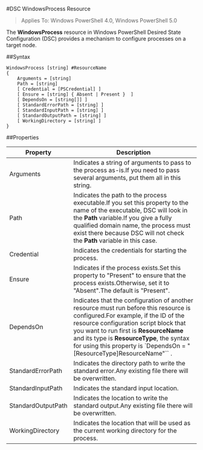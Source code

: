 #DSC WindowsProcess Resource

> Applies To: Windows PowerShell 4.0, Windows PowerShell 5.0

The **WindowsProcess** resource in Windows PowerShell Desired State Configuration (DSC) provides a mechanism to configure processes on a target node.

##Syntax

```
WindowsProcess [string] #ResourceName
{
    Arguments = [string]
    Path = [string]
    [ Credential = [PSCredential] ]
    [ Ensure = [string] { Absent | Present }  ]
    [ DependsOn = [string[]] ]
    [ StandardErrorPath = [string] ]
    [ StandardInputPath = [string] ]
    [ StandardOutputPath = [string] ]
    [ WorkingDirectory = [string] ]
}
```

##Properties

| Property| Description|
|---|---|
| Arguments| Indicates a string of arguments to pass to the process as-is.If you need to pass several arguments, put them all in this string.|
| Path| Indicates the path to the process executable.If you set this property to the name of the executable, DSC will look in the __Path__ variable.If you give a fully qualified domain name, the process must exist there because DSC will not check the __Path__ variable in this case.|
| Credential| Indicates the credentials for starting the process.|
| Ensure| Indicates if the process exists.Set this property to "Present" to ensure that the process exists.Otherwise, set it to "Absent".The default is "Present".|
| DependsOn| Indicates that the configuration of another resource must run before this resource is configured.For example, if the ID of the resource configuration script block that you want to run first is __ResourceName__ and its type is __ResourceType__, the syntax for using this property is `DependsOn = "[ResourceType]ResourceName"`` .|
| StandardErrorPath| Indicates the directory path to write the standard error.Any existing file there will be overwritten.|
| StandardInputPath| Indicates the standard input location.|
| StandardOutputPath| Indicates the location to write the standard output.Any existing file there will be overwritten.|
| WorkingDirectory| Indicates the location that will be used as the current working directory for the process.|




